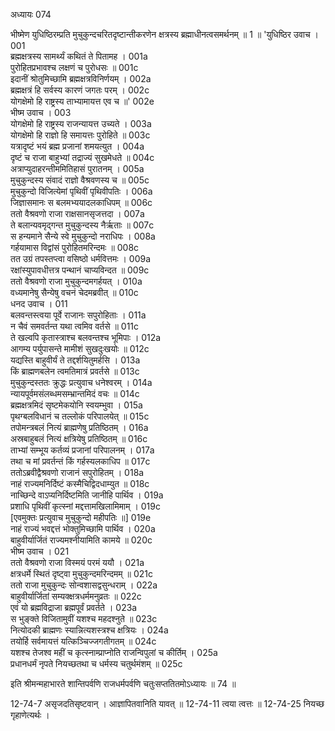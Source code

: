 अध्यायः 074

भीष्मेण युधिष्ठिरम्प्रति मुचुकुन्दचरितदृष्टान्तीकरणेन क्षत्रस्य ब्रह्माधीनत्वसमर्थनम् ॥ 1 ॥
\'युधिष्ठिर उवाच ।	001  
ब्रह्मक्षत्रस्य सामर्थ्यं कथितं ते पितामह ।	001a  
पुरोहितप्रभावश्च लक्षणं च पुरोधसः ॥	001c  
इदानीं श्रोतुमिच्छामि ब्रह्मक्षत्रविनिर्णयम् ।	002a  
ब्रह्मक्षत्रं हि सर्वस्य कारणं जगतः परम् ।	002c  
योगक्षेमो हि राष्ट्रस्य ताभ्यामायत्त एव च ॥\'	002e  
भीष्म उवाच ।	003  
योगक्षेमो हि राष्ट्रस्य राजन्यायत्त उच्यते ।	003a  
योगक्षेमो हि राज्ञो हि समायत्तः पुरोहिते ॥	003c  
यत्रादृष्टं भयं ब्रह्म प्रजानां शमयत्युत ।	004a  
दृष्टं च राजा बाहुभ्यां तद्राज्यं सुखमेधते ॥	004c  
अत्राप्युदाहरन्तीममितिहासं पुरातनम् ।	005a  
मुचुकुन्दस्य संवादं राज्ञो वैश्रवणस्य च ॥	005c  
मुचुकुन्दो विजित्येमां पृथिवीं पृथिवीपतिः ।	006a  
जिज्ञासमानः स बलमभ्ययादलकाधिपम् ॥	006c  
ततो वैश्रवणो राजा राक्षसानसृजत्तदा ।	007a  
ते बलान्यवमृद्गन्त मुचुकुन्दस्य नैर्ऋताः ॥	007c  
स हन्यमाने सैन्ये स्वे मुचुकुन्दो नराधिपः ।	008a  
गर्हयामास विद्वांसं पुरोहितमरिन्दमः ॥	008c  
तत उग्रं तपस्तप्त्वा वसिष्ठो धर्मवित्तमः ।	009a  
रक्षांस्युपावधीत्तत्र पन्थानं चाप्यविन्दत ॥	009c  
ततो वैश्रवणो राजा मुचुकुन्दमगर्हयत् ।	010a  
वध्यमानेषु सैन्येषु वचनं चेदमब्रवीत् ॥	010c  
धनद उवाच ।	011  
बलवन्तस्त्वया पूर्वे राजानः सपुरोहिताः ।	011a  
न चैवं समवर्तन्त यथा त्वमिव वर्तसे ॥	011c  
ते खल्वपि कृतास्त्राश्च बलवन्तश्च भूमिपाः ।	012a  
आगम्य पर्युपासन्ते मामीशं सुखदुःखयोः ॥	012c  
यद्यस्ति बाहुवीर्यं ते तद्दर्शयितुमर्हसि ।	013a  
किं ब्राह्मणबलेन त्वमतिमात्रं प्रवर्तसे ॥	013c  
मुचुकुन्दस्ततः क्रुद्धः प्रत्युवाच धनेश्वरम् ।	014a  
न्यायपूर्वमसंलब्धमसम्भ्रान्तमिदं वचः ॥	014c  
ब्रह्मक्षत्रमिदं सृष्टमेकयोनि स्वयम्भुवा ।	015a  
पृथग्बलविधानं च तल्लोकं परिपालयेत् ॥	015c  
तपोमन्त्रबलं नित्यं ब्राह्मणेषु प्रतिष्ठितम् ।	016a  
अस्रबाहुबलं नित्यं क्षत्रियेषु प्रतिष्ठितम् ॥	016c  
ताभ्यां सम्भूय कर्तव्यं प्रजानां परिपालनम् ।	017a  
तथा च मां प्रवर्तन्तं किं गर्हस्यलकाधिप ॥	017c  
ततोऽब्रवीद्वैश्रवणो राजानं सपुरोहितम् ।	018a  
नाहं राज्यमनिर्दिष्टं कस्मैचिद्विदधाम्युत ॥	018c  
नाच्छिन्दे वाऽप्यनिर्दिष्टमिति जानीहि पार्थिव ।	019a  
प्रशाधि पृथिवीं कृत्स्नां मद्दत्तामखिलामिमाम् ।	019c  
[एवमुक्तः प्रत्युवाच मुचुकुन्दो महीपतिः ॥]	019e  
नाहं राज्यं भवद्दत्तं भोक्तुमिच्छामि पार्थिव ।	020a  
बाहुवीर्यार्जितं राज्यमश्नीयामिति कामये ॥	020c  
भीष्म उवाच ।	021  
ततो वैश्रवणो राजा विस्मयं परमं ययौ ।	021a  
क्षत्रधर्मे स्थितं दृष्ट्वा मुचुकुन्दमरिन्दमम् ॥	021c  
ततो राजा मुचुकुन्दः सोन्वशासद्वसुन्धराम् ।	022a  
बाहुवीर्यार्जितां सम्यक्क्षत्रधर्ममनुव्रतः ॥	022c  
एवं यो ब्रह्मविद्राजा ब्रह्मपूर्वं प्रवर्तते ।	023a  
स भुङ्क्ते विजितामुवीं यशश्च महदश्नुते ॥	023c  
नित्योदकी ब्राह्मणः स्यान्नित्यशस्त्रश्च क्षत्रियः ।	024a  
तयोर्हि सर्वमायत्तं यत्किञ्चिज्जगतीगतम् ॥	024c  
यशश्च तेजश्व महीं च कृत्स्नाम्प्राप्नोति राजन्विपुलां च कीर्तिम् ।	025a  
प्रधानधर्मं नृपते नियच्छतथा च धर्मस्य चतुर्थमंशम् ॥ 	025c  

इति श्रीमन्महाभारते शान्तिपर्वणि राजधर्मपर्वणि चतुःसप्ततितमोऽध्यायः ॥ 74 ॥

12-74-7 असृजदतिसृष्टवान् । आज्ञापितवानिति यावत् ॥ 12-74-11 त्वया त्वत्तः ॥ 12-74-25 नियच्छ गृहाणेत्यर्थः ।
